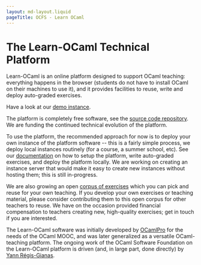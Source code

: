 ```yaml
---
layout: md-layout.liquid
pageTitle: OCFS - Learn OCaml
---
```


# The Learn-OCaml Technical Platform

Learn-OCaml is an online platform designed to support OCaml teaching:
everything happens in the browser (students do not have to install
OCaml on their machines to use it), and it provides facilities to
reuse, write and deploy auto-graded exercises.

Have a look at our [demo instance](http://learn-ocaml.hackojo.org/).

The platform is completely free software, see the [source code
repository](https://github.com/ocaml-sf/learn-ocaml). We are funding
the continued technical evolution of the platform.

To use the platform, the recommended approach for now is to deploy
your own instance of the platform software -- this is a fairly simple
process, we deploy local instances routinely (for a course, a summer
school, etc). See our
[documentation](https://github.com/ocaml-sf/learn-ocaml/blob/master/docs/index.md)
on how to setup the platform, write auto-graded exercises, and deploy
the platform locally. We are working on creating an instance server
that would make it easy to create new instances without hosting them;
this is still in-progress.

We are also growing an open [corpus of
exercises](https://github.com/ocaml-sf/learn-ocaml-corpus) which you
can pick and reuse for your own teaching. If you develop your own
exercises or teaching material, please consider contributing them to
this open corpus for other teachers to reuse. We have on the occasion
provided financial compensation to teachers creating new, high-quality
exercises; get in touch if you are interested.

The Learn-OCaml software was initially developed by
[OCamlPro](https://www.ocamlpro.com/) for the needs of the OCaml MOOC,
and was later generalized as a versatile OCaml-teaching platform. The
ongoing work of the OCaml Software Foundation on the Learn-OCaml
platform is driven (and, in large part, done directly) by [Yann
Régis-Gianas](http://yann.regis-gianas.org/).
